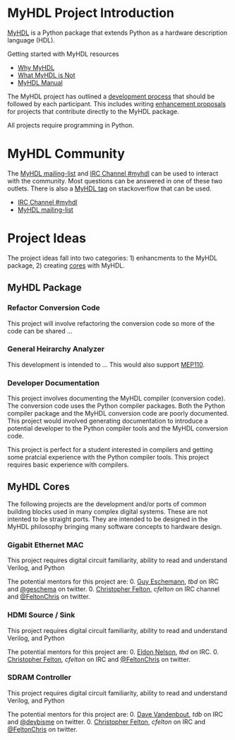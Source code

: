 
MyHDL Project Introduction
===========================
[MyHDL]() is a Python package that extends Python as a 
hardware description language (HDL).

Getting started with MyHDL resources

   * [Why MyHDL]()
   * [What MyHDL is Not]()
   * [MyHDL Manual]()

The MyHDL project has outlined a [development process]() 
that should be followed by each participant.  This includes
writing [enhancement proposals]() for projects that contribute
directly to the MyHDL package.

All projects require programming in Python.

MyHDL Community
===============
The [MyHDL mailing-list]() and [IRC Channel #myhdl]() can be
used to interact with the community.  Most questions can be 
answered in one of these two outlets.  There is also a [MyHDL
tag]() on stackoverflow that can be used.

   * [IRC Channel #myhdl]()
   * [MyHDL mailing-list]()


Project Ideas
=============
The project ideas fall into two categories: 1) enhancments to
the MyHDL package, 2) creating [cores]() with MyHDL.


MyHDL Package
-------------

### Refactor Conversion Code
This project will involve refactoring the conversion code so more
of the code can be shared ...

<skills and difficulty>
<potential mentors>


### General Heirarchy Analyzer
This development is intended to ... This would also support 
[MEP110]().

<skills and difficulty>
<potential mentors>


### Developer Documentation
This project involves documenting the MyHDL compiler (conversion
code).  The conversion code uses the Python compiler packages.
Both the Python compiler package and the MyHDL conversion code
are poorly documented.  This project would involved generating 
documentation to introduce a potential developer to the Python
compiler tools and the MyHDL conversion code.

This project is perfect for a student interested in compilers
and getting some pratcial experience with the Python compiler
tools.  This project requires basic experience with compilers.

<skills and difficulty>
<potential mentors>


MyHDL Cores
-----------
<!--
First we need to define what a **core** is.  A **core** or also
known as intellectual property (IP) are common building blocks
for a complex digital system.  These reusable cores are 
-->
The following projects are the development and/or ports of common
building blocks used in many complex digital systems.  These are
not intented to be straight ports.  They are intended to be designed
in the MyHDL philosophy bringing many software concepts to hardware
design.  


### Gigabit Ethernet MAC

<description>

<skills and difficulty>
This project requires digital circuit familiarity, ability 
to read and understand Verilog, and Python 

The potential mentors for this project are:
   0. [Guy Eschemann](), *tbd* on IRC and [@geschema]() on
      twitter.
   0. [Christopher Felton](), *cfelton* on IRC channel and
      [@FeltonChris]() on twitter.


### HDMI Source / Sink
<description>

<skills and difficulty>
This project requires digital circuit familiarity, ability 
to read and understand Verilog, and Python 

The potential mentors for this project are:
   0. [Eldon Nelson](), *tbd* on IRC.
   0. [Christopher Felton](), *cfelton* on IRC and
      [@FeltonChris]() on twitter.


### SDRAM Controller
<description>

<skills and difficulty>
This project requires digital circuit familiarity, ability 
to read and understand Verilog, and Python 

The potential mentors for this project are:
   0. [Dave Vandenbout](), *tdb* on IRC and [@devbisme]() 
      on twitter.
   0. [Christopher Felton](), *cfelton* on IRC and
      [@FeltonChris]() on twitter.
